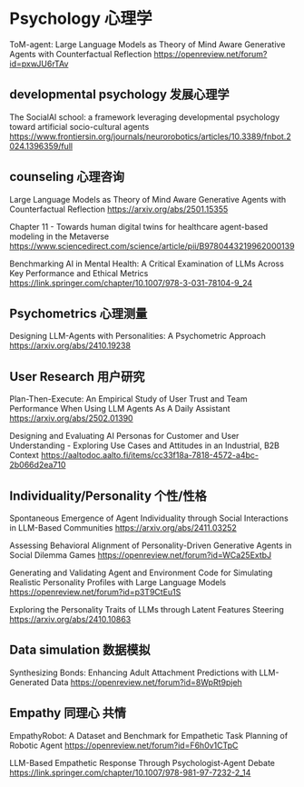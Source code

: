 # Psychology 心理学
ToM-agent: Large Language Models as Theory of Mind Aware Generative Agents with Counterfactual Reflection
https://openreview.net/forum?id=pxwJU6rTAv

## developmental psychology 发展心理学
The SocialAI school: a framework leveraging developmental psychology toward artificial socio-cultural agents
https://www.frontiersin.org/journals/neurorobotics/articles/10.3389/fnbot.2024.1396359/full

## counseling 心理咨询
Large Language Models as Theory of Mind Aware Generative Agents with Counterfactual Reflection
https://arxiv.org/abs/2501.15355

Chapter 11 - Towards human digital twins for healthcare agent-based modeling in the Metaverse
https://www.sciencedirect.com/science/article/pii/B9780443219962000139

Benchmarking AI in Mental Health: A Critical Examination of LLMs Across Key Performance and Ethical Metrics
https://link.springer.com/chapter/10.1007/978-3-031-78104-9_24

## Psychometrics 心理测量
Designing LLM-Agents with Personalities: A Psychometric Approach
https://arxiv.org/abs/2410.19238


## User Research 用户研究
Plan-Then-Execute: An Empirical Study of User Trust and Team Performance When Using LLM Agents As A Daily Assistant
https://arxiv.org/abs/2502.01390

Designing and Evaluating AI Personas for Customer and User Understanding - Exploring Use Cases and Attitudes in an Industrial, B2B Context
https://aaltodoc.aalto.fi/items/cc33f18a-7818-4572-a4bc-2b066d2ea710

## Individuality/Personality 个性/性格
Spontaneous Emergence of Agent Individuality through Social Interactions in LLM-Based Communities
https://arxiv.org/abs/2411.03252

Assessing Behavioral Alignment of Personality-Driven Generative Agents in Social Dilemma Games
https://openreview.net/forum?id=WCa25ExtbJ

Generating and Validating Agent and Environment Code for Simulating Realistic Personality Profiles with Large Language Models
https://openreview.net/forum?id=p3T9CtEu1S

Exploring the Personality Traits of LLMs through Latent Features Steering
https://arxiv.org/abs/2410.10863
## Data simulation 数据模拟
Synthesizing Bonds: Enhancing Adult Attachment Predictions with LLM-Generated Data
https://openreview.net/forum?id=8WpRt9pjeh

## Empathy 同理心 共情
EmpathyRobot: A Dataset and Benchmark for Empathetic Task Planning of Robotic Agent
https://openreview.net/forum?id=F6h0v1CTpC

LLM-Based Empathetic Response Through Psychologist-Agent Debate
https://link.springer.com/chapter/10.1007/978-981-97-7232-2_14
